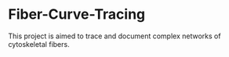 # Fiber-Curve-Tracing
This project is aimed to trace and document complex networks of cytoskeletal fibers. 
